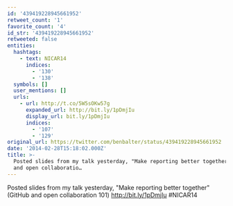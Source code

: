 ```yaml
---
id: '439419228945661952'
retweet_count: '1'
favorite_count: '4'
id_str: '439419228945661952'
retweeted: false
entities:
  hashtags:
    - text: NICAR14
      indices:
        - '130'
        - '138'
  symbols: []
  user_mentions: []
  urls:
    - url: http://t.co/5W5sOKw57g
      expanded_url: http://bit.ly/1pDmjIu
      display_url: bit.ly/1pDmjIu
      indices:
        - '107'
        - '129'
original_url: https://twitter.com/benbalter/status/439419228945661952
date: '2014-02-28T15:18:02.000Z'
title: >-
  Posted slides from my talk yesterday, "Make reporting better together" (GitHub
  and open collaboratio…
---
```


Posted slides from my talk yesterday, "Make reporting better together" (GitHub and open collaboration 101) http://bit.ly/1pDmjIu #NICAR14